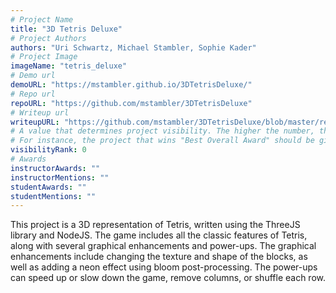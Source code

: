 ```yaml
---
# Project Name
title: "3D Tetris Deluxe"
# Project Authors
authors: "Uri Schwartz, Michael Stambler, Sophie Kader"
# Project Image
imageName: "tetris_deluxe"
# Demo url
demoURL: "https://mstambler.github.io/3DTetrisDeluxe/"
# Repo url
repoURL: "https://github.com/mstambler/3DTetrisDeluxe"
# Writeup url
writeupURL: "https://github.com/mstambler/3DTetrisDeluxe/blob/master/report.pdf"
# A value that determines project visibility. The higher the number, the closer it will appear to the top
# For instance, the project that wins "Best Overall Award" should be given the highest visibilityRank
visibilityRank: 0
# Awards
instructorAwards: ""
instructorMentions: ""
studentAwards: ""
studentMentions: ""
---
```

This project is a 3D representation of Tetris, written using the ThreeJS library and NodeJS. The game includes all the classic features of Tetris, along with several graphical enhancements and power-ups. The graphical enhancements include changing the texture and shape of the blocks, as well as adding a neon effect using bloom post-processing. The power-ups can speed up or slow down the game, remove columns, or shuffle each row.
